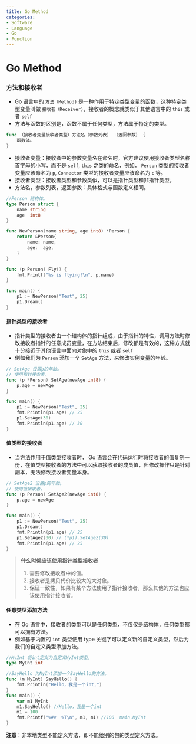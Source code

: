```yaml
---
title: Go Method
categories:
- Software
- Language
- Go
- Function
---
```

# Go Method

### 方法和接收者

- Go 语言中的 `方法（Method)` 是一种作用于特定类型变量的函数，这种特定类型变量叫做 `接收者（Receiver)`，接收者的概念就类似于其他语言中的 `this` 或者 `self`
- 方法与函数的区别是，函数不属于任何类型，方法属于特定的类型。

```go
func （接收者变量接收者类型）方法名（参数列表） （返回参数） {
    函数体。
}
```

- 接收者变量：接收者中的参数变量名在命名时，官方建议使用接收者类型名称首字母的小写，而不是 `self`, `this` 之类的命名，例如， `Person` 类型的接收者变量应该命名为 `p`, `Connector` 类型的接收者变量应该命名为 `c` 等。
- 接收者类型：接收者类型和参数类似，可以是指针类型和非指针类型。
- 方法名，参数列表，返回参数：具体格式与函数定义相同。

```go
//Person 结构体。
type Person struct {
	name string
	age  int8
}

func NewPerson(name string, age int8) *Person {
	return &Person{
		name: name,
		age:  age,
	}
}

func (p Person) Fly() {
	fmt.Printf("%s is flying!\n", p.name)
}

func main() {
	p1 := NewPerson("Test", 25)
	p1.Dream()
}
```

#### 指针类型的接收者

- 指针类型的接收者由一个结构体的指针组成，由于指针的特性，调用方法时修改接收者指针的任意成员变量，在方法结束后，修改都是有效的，这种方式就十分接近于其他语言中面向对象中的 `this` 或者 `self`
- 例如我们为 `Person` 添加一个 `SetAge` 方法，来修改实例变量的年龄。

```go
// SetAge 设置p的年龄。
// 使用指针接收者。
func (p *Person) SetAge(newAge int8) {
	p.age = newAge
}
```

```go
func main() {
	p1 := NewPerson("Test", 25)
	fmt.Println(p1.age) // 25
	p1.SetAge(30)
	fmt.Println(p1.age) // 30
}
```

#### 值类型的接收者

- 当方法作用于值类型接收者时， Go 语言会在代码运行时将接收者的值复制一份，在值类型接收者的方法中可以获取接收者的成员值，但修改操作只是针对副本，无法修改接收者变量本身。

```go
// SetAge2 设置p的年龄。
// 使用值接收者。
func (p Person) SetAge2(newAge int8) {
	p.age = newAge
}

func main() {
	p1 := NewPerson("Test", 25)
	p1.Dream()
	fmt.Println(p1.age) // 25
	p1.SetAge2(30) // (*p1).SetAge2(30)
	fmt.Println(p1.age) // 25
}
```

>**什么时候应该使用指针类型接收者**
>
>1. 需要修改接收者中的值。
>2. 接收者是拷贝代价比较大的大对象。
>3. 保证一致性，如果有某个方法使用了指针接收者，那么其他的方法也应该使用指针接收者。

#### 任意类型添加方法

- 在 Go 语言中，接收者的类型可以是任何类型，不仅仅是结构体，任何类型都可以拥有方法。
- 例如基于内置的 `int` 类型使用 type 关键字可以定义新的自定义类型，然后为我们的自定义类型添加方法。

```go
//MyInt 将int定义为自定义MyInt类型。
type MyInt int

//SayHello 为MyInt添加一个SayHello的方法。
func (m MyInt) SayHello() {
	fmt.Println("Hello，我是一个int,")
}
func main() {
	var m1 MyInt
	m1.SayHello() //Hello，我是一个int
	m1 = 100
	fmt.Printf("%#v  %T\n", m1, m1) //100  main.MyInt
}
```

**注意**：非本地类型不能定义方法，即不能给别的包的类型定义方法。